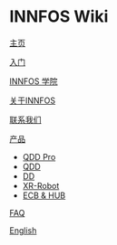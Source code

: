 # INNFOS Wiki

[主页](index.md)

[入门](index.html#!index.md#入门)

[INNFOS 学院](gimmicks1.md)

[关于INNFOS](#!pages/about.md)

[联系我们](index.html#!pages/about.md#联系方式)

[产品]()

  * [QDD Pro](index.html#!index.md#产品系列)
  * [QDD](index.html#!index.md#产品系列)
  * [DD](index.html#!index.md#产品系列)
  * [XR-Robot](index.html#!index.md#XR-Robot)
  * [ECB & HUB](index.html#!index.md#ECB_&_HUB)

[FAQ](#!pages/question.md)

[English](https://innfos.github.io/wiki/en/#!index.md)




<!-- counter pixel for counting visitors -->
<!-- <img src="http://stats.markdown.io/mdwiki_info.gif" style="display:none;"/> -->

<script type="text/javascript">

  var _gaq = _gaq || [];
  _gaq.push(['_setAccount', 'UA-44627253-1']);
  _gaq.push(['_trackPageview']);


</script>
